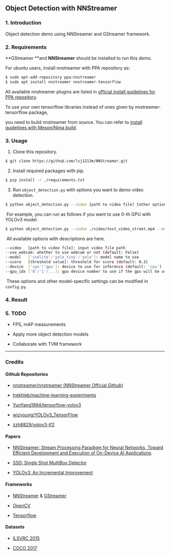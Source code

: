 ## Object Detection with NNStreamer

### 1. Introduction

Object detection demo using NNStreamer and GStreamer framework.



### 2. Requirements

**GStreamer **and **NNStreamer** should be installed to run this demo.



For ubuntu users, install nnstreamer with PPA repository as:

```bash
$ sudo apt-add-repository ppa:nnstreamer
$ sudo apt install nnstreamer nnstreamer-tensorflow
```

All available nnstreamer plugins are listed in [official install guidelines for PPA repository](https://github.com/nnstreamer/nnstreamer/blob/main/Documentation/getting-started-ubuntu-ppa.md).



To use your own tensorflow libraries instead of ones given by nnstreamer-tensorflow package,

you need to build nnstreamer from source. You can refer to [install guidelines with Meson/Ninja build](https://github.com/nnstreamer/nnstreamer/blob/main/Documentation/getting-started-meson-build.md).



### 3. Usage

1. Clone this repository.

```bash
$ git clone https://github.com/lsj1213m/NNStreamer.git
```



2. Install required packages with pip.

```bash
$ pip install -r ./requirements.txt
```



3. Run ```object_detection.py``` with options you want to demo video detection.

```bash
$ python object_detection.py --video [path to video file] [other options]
```

​	For example, you can run as follows if you want to use 0-th GPU with YOLOv3 model.

```bash
$ python object_detection.py --video ./video/test_video_street.mp4 --model yolo --device gpu --gpu_idx 0
```



​	All available options with descriptions are here.

```bash
--video   [path to video file]: input video file path
--use_webcam: whether to use webcam or not (default: False)
--model   ['ssdlite'/'yolo_tiny'/'yolo']: model name to use
--score   [threshold value]: threshold for score (default: 0.3)
--device  ['cpu'/'gpu']: device to use for inference (default: 'cpu')
--gpu_idx ['0'/'1'/...]: gpu device number to use if the gpu will be used (default: '0')
```

​	These options and other model-specific settings can be modified in ```config.py```.



### 4. Result





### 5. TODO

- FPS, mAP measurements

- Apply more  object detection models

- Collaborate with TVM framework

  

---

### Credits

#### Github Repositories

- [nnstreamer/nnstreamer (NNStreamer Official Github)](https://github.com/nnstreamer/nnstreamer)

- [trekhleb/machine-learning-experiments](https://github.com/trekhleb/machine-learning-experiments)

- [YunYang1994/tensorflow-yolov3](https://github.com/YunYang1994/tensorflow-yolov3)

- [wizyoung/YOLOv3_TensorFlow](https://github.com/wizyoung/YOLOv3_TensorFlow)
- [zzh8829/yolov3-tf2](https://github.com/zzh8829/yolov3-tf2)



#### Papers

- [NNStreamer: Stream Processing Paradigm for Neural Networks, Toward Efficient Development and Execution of On-Device AI Applications](https://arxiv.org/abs/1901.04985)

- [SSD: Single Shot MultiBox Detector](https://arxiv.org/abs/1512.02325)

- [YOLOv3: An Incremental Improvement](https://arxiv.org/abs/1804.02767)



#### Frameworks

- [NNStreamer](https://nnstreamer.ai/) & [GStreamer](https://gstreamer.freedesktop.org/)

- [OpenCV](https://opencv.org/)

- [Tensorflow](https://www.tensorflow.org/)

  

#### Datasets

- [ILSVRC 2015](http://image-net.org/challenges/LSVRC/2015/)

- [COCO 2017](https://cocodataset.org/)
